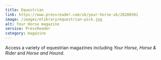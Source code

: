 ```yaml
---
title: Equestrian
link: https://www.pressreader.com/uk/your-horse-uk/20200501
image: /images/elibrary/equestrian-pick.jpg
alt: Your Horse magazine
service: PressReader
category: magazine
---
```


Access a variety of equestrian magazines including <cite>Your Horse</cite>, <cite>Horse & Rider</cite> and <cite>Horse and Hound</cite>.
